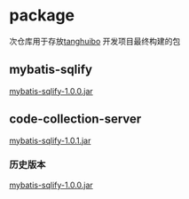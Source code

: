 # package

次仓库用于存放[tanghuibo](https://github.com/tanghuibo) 开发项目最终构建的包

## mybatis-sqlify

[mybatis-sqlify-1.0.0.jar](https://raw.githubusercontent.com/tanghuibo/package/master/mybatis-sqlify/mybatis-sqlify-1.0.0.jar)

## code-collection-server

[mybatis-sqlify-1.0.1.jar](https://raw.githubusercontent.com/tanghuibo/package/master/code-collection-server/code-collection-server-1.0.1.jar)

### 历史版本

[mybatis-sqlify-1.0.0.jar](https://raw.githubusercontent.com/tanghuibo/package/master/code-collection-server/code-collection-server-1.0.0.jar)
